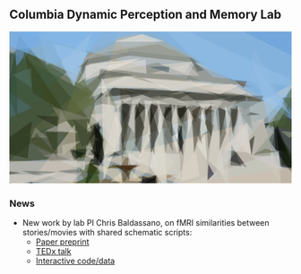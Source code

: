 ## Columbia Dynamic Perception and Memory Lab
![Top pic](img/columbia_prim_crop.png)

### News
* New work by lab PI Chris Baldassano, on fMRI similarities between stories/movies with shared schematic scripts:
    * [Paper preprint](http://bit.ly/2FefbhY)
    * [TEDx talk](http://bit.ly/2GgG2vd)
    * [Interactive code/data](http://bit.ly/2E9r1Lj)
